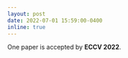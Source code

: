 ```yaml
---
layout: post
date: 2022-07-01 15:59:00-0400
inline: true
---
```


One paper is accepted by **ECCV 2022**.
